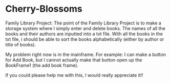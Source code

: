 # Cherry-Blossoms

Family Library Project:
The point of the Family Library Project is to make a storage system where I simply enter and delete books.
The names of all the books and their authors are inputted into a txt file.
With all the books in the txt file, i should be able to sort the books alphabetically (either by author or title of books).

My problem right now is in the mainframe. 
For example: 
    I can make a button for Add Book, but I cannot actually make that button open up the BookFrame1 (the add book frame). 
    
   If you could please help me with this, I would really appreciate it!!

